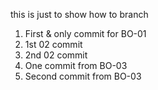 this is just to show how to branch
1) First & only commit for BO-01
2) 1st 02 commit
3) 2nd 02 commit
4) One commit from BO-03
5) Second commit from BO-03
